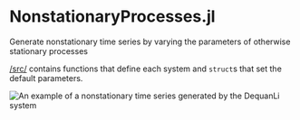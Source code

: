 # NonstationaryProcesses.jl
Generate nonstationary time series by varying the parameters of otherwise stationary processes

[/src/](src) contains functions that define each system and `struct`s that set the default parameters.

![An example of a nonstationary time series generated by the `DequanLi` system](DequanLi.png)